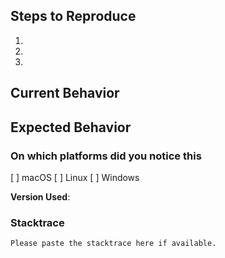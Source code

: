 ## Steps to Reproduce

1. 
2. 
3. 

<!--
You may drag & drop the attachement (repro code/solution, screenshot, etc.) onto the issue.
-->

## Current Behavior

<!--
What is the current behavior?
-->

## Expected Behavior

<!--
Please describe the behavior you are expecting
-->

### On which platforms did you notice this

[ ] macOS
[ ] Linux
[ ] Windows

**Version Used**:

<!--
You can use `mono --version` or About dialog to obtain this information.
-->

### Stacktrace

```
Please paste the stacktrace here if available.
```

